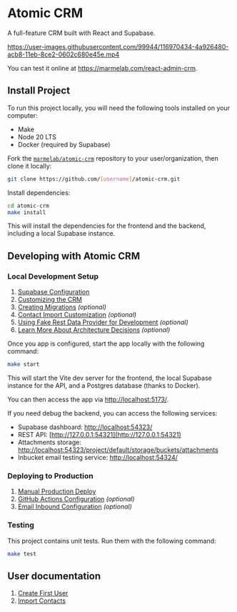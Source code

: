 # Atomic CRM

A full-feature CRM built with React and Supabase. 

https://user-images.githubusercontent.com/99944/116970434-4a926480-acb8-11eb-8ce2-0602c680e45e.mp4

You can test it online at https://marmelab.com/react-admin-crm.

## Install Project

To run this project locally, you will need the following tools installed on your computer:

- Make
- Node 20 LTS
- Docker (required by Supabase)

Fork the [`marmelab/atomic-crm`](https://github.com/marmelab/atomic-crm) repository to your user/organization, then clone it locally:

```sh
git clone https://github.com/[username]/atomic-crm.git
```

Install dependencies:

```sh
cd atomic-crm
make install
```

This will install the dependencies for the frontend and the backend, including a local Supabase instance.


## Developing with Atomic CRM

### Local Development Setup

1. [Supabase Configuration](./doc/developer/dev-01-supabase-configuration.md)
2. [Customizing the CRM](./doc/developer/dev-02-customizing.md)
3. [Creating Migrations](./doc/developer/dev-03-supabase-migrations.md) *(optional)*
4. [Contact Import Customization](./doc/developer/dev-04-contact-import.md) *(optional)*
5. [Using Fake Rest Data Provider for Development](./doc/developer/dev-O5-data-providers.md) *(optional)*
6. [Learn More About Architecture Decisions](./doc/developer/dev-06-architecture-choices.md) *(optional)*

Once you app is configured, start the app locally with the following command:

```sh
make start
```

This will start the Vite dev server for the frontend, the local Supabase instance for the API, and a Postgres database (thanks to Docker).

You can then access the app via [http://localhost:5173/](http://localhost:5173/).

If you need debug the backend, you can access the following services: 

- Supabase dashboard: [http://localhost:54323/](http://localhost:54323/)
- REST API: [http://127.0.0.1:54321](http://127.0.0.1:54321)
- Attachments storage: [http://localhost:54323/project/default/storage/buckets/attachments](http://localhost:54323/project/default/storage/buckets/attachments)
- Inbucket email testing service: [http://localhost:54324/](http://localhost:54324/)

### Deploying to Production

1. [Manual Production Deploy](./doc/developer/prod-01-manual-deploy.md)
2. [GitHub Actions Configuration](./doc/developer/prod-02-github-actions.md) *(optional)*
3. [Email Inbound Configuration](./doc/developer/prod-03-email-inbound.md) *(optional)*

### Testing

This project contains unit tests. Run them with the following command:

```sh
make test
```

## User documentation

1. [Create First User](./doc/user/01-create-first-user.md)
2. [Import Contacts](./doc/user/02-import-contacts.md)